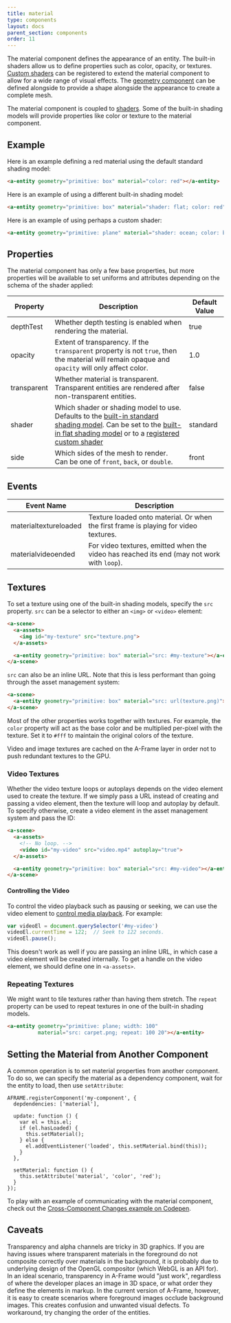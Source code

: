 ```yaml
---
title: material
type: components
layout: docs
parent_section: components
order: 11
---
```


The material component defines the appearance of an entity. The built-in shaders allow us to define properties such as color, opacity, or textures. [Custom shaders][shaders] can be registered to extend the material component to allow for a wide range of visual effects. The [geometry component][geometry] can be defined alongside to provide a shape alongside the appearance to create a complete mesh.

The material component is coupled to [shaders][shaders]. Some of the built-in shading models will provide properties like color or texture to the material component.

## Example

Here is an example defining a red material using the default standard shading model:

```html
<a-entity geometry="primitive: box" material="color: red"></a-entity>
```

Here is an example of using a different built-in shading model:

```html
<a-entity geometry="primitive: box" material="shader: flat; color: red"></a-entity>
```

Here is an example of using perhaps a custom shader:

```html
<a-entity geometry="primitive: plane" material="shader: ocean; color: blue; wave-height: 10"></a-entity>
```

## Properties

The material component has only a few base properties, but more properties will be available to set uniforms and attributes depending on the schema of the shader applied:

| Property    | Description                                                                                                                                     | Default Value |
|-------------|-------------------------------------------------------------------------------------------------------------------------------------------------|---------------|
| depthTest   | Whether depth testing is enabled when rendering the material.                                                                                   | true          |
| opacity     | Extent of transparency. If the `transparent` property is not `true`, then the material will remain opaque and `opacity` will only affect color. | 1.0           |
| transparent | Whether material is transparent. Transparent entities are rendered after non-transparent entities.                                              | false         |
| shader      | Which shader or shading model to use. Defaults to the [built-in standard shading model][standard]. Can be set to the [built-in flat shading model][flat] or to a [registered custom shader][customshader] | standard      |
| side        | Which sides of the mesh to render. Can be one of `front`, `back`, or `double`.                                                                  | front         |

## Events

| Event Name              | Description                                                                                |
|-------------------------|--------------------------------------------------------------------------------------------|
| materialtextureloaded | Texture loaded onto material. Or when the first frame is playing for video textures.       |
| materialvideoended    | For video textures, emitted when the video has reached its end (may not work with `loop`). |

## Textures

To set a texture using one of the built-in shading models, specify the `src` property. `src` can be a selector to either an `<img>` or `<video>` element:

```html
<a-scene>
  <a-assets>
    <img id="my-texture" src="texture.png">
  </a-assets>

  <a-entity geometry="primitive: box" material="src: #my-texture"></a-entity>
</a-scene>
```

`src` can also be an inline URL. Note that this is less performant than going through the asset management system:

```html
<a-scene>
  <a-entity geometry="primitive: box" material="src: url(texture.png)"></a-entity>
</a-scene>
```

Most of the other properties works together with textures. For example, the `color` property will act as the base color and be multiplied per-pixel with the texture. Set it to `#fff` to maintain the original colors of the texture.

Video and image textures are cached on the A-Frame layer in order not to push redundant textures to the GPU.

### Video Textures

Whether the video texture loops or autoplays depends on the video element used to create the texture. If we simply pass a URL instead of creating and passing a video element, then the texture will loop and autoplay by default. To specify otherwise, create a video element in the asset management system and pass the ID:

```html
<a-scene>
  <a-assets>
    <!-- No loop. -->
    <video id="my-video" src="video.mp4" autoplay="true">
  </a-assets>

  <a-entity geometry="primitive: box" material="src: #my-video"></a-entity>
</a-scene>
```

#### Controlling the Video

To control the video playback such as pausing or seeking, we can use the video element to [control media playback][mediaplayback]. For example:

```js
var videoEl = document.querySelector('#my-video')
videoEl.currentTime = 122;  // Seek to 122 seconds.
videoEl.pause();
```

This doesn't work as well if you are passing an inline URL, in which case a video element will be created internally. To get a handle on the video element, we should define one in `<a-assets>`.

### Repeating Textures

We might want to tile textures rather than having them stretch. The `repeat` property can be used to repeat textures in one of the built-in shading models.

```html
<a-entity geometry="primitive: plane; width: 100"
          material="src: carpet.png; repeat: 100 20"></a-entity>
```

## Setting the Material from Another Component

A common operation is to set material properties from another component. To do so, we can specify the material as a dependency component, wait for the entity to load, then use `setAttribute`:

```
AFRAME.registerComponent('my-component', {
  depdendencies: ['material'],

  update: function () {
    var el = this.el;
    if (el.hasLoaded) {
      this.setMaterial();
    } else {
      el.addEventListener('loaded', this.setMaterial.bind(this));
    }
  },

  setMaterial: function () {
    this.setAttribute('material', 'color', 'red');
  }
});
```

To play with an example of communicating with the material component, check out the [Cross-Component Changes example on Codepen][cross-component-changes].

## Caveats

Transparency and alpha channels are tricky in 3D graphics. If you are having issues where transparent materials in the foreground do not composite correctly over materials in the background, it is probably due to underlying design of the OpenGL compositor (which WebGL is an API for). In an ideal scenario, transparency in A-Frame would "just work", regardless of where the developer places an image in 3D space, or what order they define the elements in markup. In the current version of A-Frame, however, it is easy to create scenarios where foreground images occlude background images. This creates confusion and unwanted visual defects. To workaround, try changing the order of the entities.

[corsimage]: https://developer.mozilla.org/docs/Web/HTML/CORS_enabled_image
[cross-component-changes]: http://codepen.io/team/mozvr/pen/NxEpJe
[customshader]: ../core/shaders.md#registering_a_custom_shader
[flat]: ../core/shaders.md#flat_shading_model
[geometry]: ./geometry.md
[mediaplayback]: https://developer.mozilla.org/docs/Web/Guide/HTML/Using_HTML5_audio_and_video#Controlling_media_playback
[shaders]: ../core/shaders.md
[standard]: ../core/shaders.md#standard_shading_model
